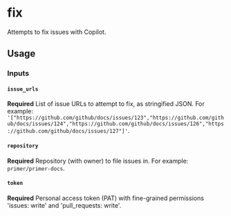 # fix

Attempts to fix issues with Copilot.

## Usage

### Inputs

#### `issue_urls`

**Required** List of issue URLs to attempt to fix, as stringified JSON. For example: `'["https://github.com/github/docs/issues/123","https://github.com/github/docs/issues/124","https://github.com/github/docs/issues/126","https://github.com/github/docs/issues/127"]'`.

#### `repository`

**Required** Repository (with owner) to file issues in. For example: `primer/primer-docs`.

#### `token`

**Required** Personal access token (PAT) with fine-grained permissions 'issues: write' and 'pull_requests: write'.
